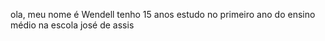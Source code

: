 ola, meu nome é Wendell
tenho 15 anos
estudo no primeiro ano do ensino médio
na escola josé de assis
